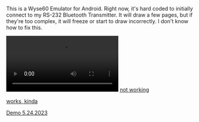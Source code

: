 This is a Wyse60 Emulator for Android. Right now, it's hard coded to initially connect to my RS-232 Bluetooth Transmitter. It will draw a few pages, but if they're too complex, it will freeze or start to draw incorrectly. I don't know how to fix this.

<video src="https://youtu.be/AaAugfmV7lA"></video>
[not working](https://youtu.be/AaAugfmV7lA)

[works, kinda](https://youtu.be/IGKPn5WcEfY)

[Demo 5.24.2023](https://youtu.be/n3Kk5B9B86I)
